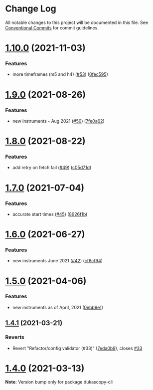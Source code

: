# Change Log

All notable changes to this project will be documented in this file.
See [Conventional Commits](https://conventionalcommits.org) for commit guidelines.

# [1.10.0](https://github.com/Leo4815162342/dukascopy-tools/tree/master/packages/dukascopy-cli/compare/dukascopy-cli@1.9.0...dukascopy-cli@1.10.0) (2021-11-03)


### Features

* more timeframes (m5 and h4) ([#53](https://github.com/Leo4815162342/dukascopy-tools/tree/master/packages/dukascopy-cli/issues/53)) ([0fec595](https://github.com/Leo4815162342/dukascopy-tools/tree/master/packages/dukascopy-cli/commit/0fec5952ac9c6e1be5439f8fb75ac854900dfcfe))





# [1.9.0](https://github.com/Leo4815162342/dukascopy-tools/tree/master/packages/dukascopy-cli/compare/dukascopy-cli@1.8.0...dukascopy-cli@1.9.0) (2021-08-26)


### Features

* new instruments - Aug 2021 ([#50](https://github.com/Leo4815162342/dukascopy-tools/tree/master/packages/dukascopy-cli/issues/50)) ([7fe0a62](https://github.com/Leo4815162342/dukascopy-tools/tree/master/packages/dukascopy-cli/commit/7fe0a62c7a536dd524c5039932a28b94a15eee55))





# [1.8.0](https://github.com/Leo4815162342/dukascopy-tools/tree/master/packages/dukascopy-cli/compare/dukascopy-cli@1.7.0...dukascopy-cli@1.8.0) (2021-08-22)


### Features

* add retry on fetch fail ([#49](https://github.com/Leo4815162342/dukascopy-tools/tree/master/packages/dukascopy-cli/issues/49)) ([c05d71d](https://github.com/Leo4815162342/dukascopy-tools/tree/master/packages/dukascopy-cli/commit/c05d71d638dae04a56c4cddeb6602ceaecd10314))





# [1.7.0](https://github.com/Leo4815162342/dukascopy-tools/tree/master/packages/dukascopy-cli/compare/dukascopy-cli@1.6.0...dukascopy-cli@1.7.0) (2021-07-04)


### Features

* accurate start times ([#45](https://github.com/Leo4815162342/dukascopy-tools/tree/master/packages/dukascopy-cli/issues/45)) ([8926f1b](https://github.com/Leo4815162342/dukascopy-tools/tree/master/packages/dukascopy-cli/commit/8926f1b861fda891eb32e478a752674d32fe9bf5))





# [1.6.0](https://github.com/Leo4815162342/dukascopy-tools/tree/master/packages/dukascopy-cli/compare/dukascopy-cli@1.5.0...dukascopy-cli@1.6.0) (2021-06-27)


### Features

* new instruments June 2021 ([#42](https://github.com/Leo4815162342/dukascopy-tools/tree/master/packages/dukascopy-cli/issues/42)) ([cf8cf94](https://github.com/Leo4815162342/dukascopy-tools/tree/master/packages/dukascopy-cli/commit/cf8cf943b2271fe939115b40b6a954116c1d7280))





# [1.5.0](https://github.com/Leo4815162342/dukascopy-tools/tree/master/packages/dukascopy-cli/compare/dukascopy-cli@1.4.1...dukascopy-cli@1.5.0) (2021-04-06)


### Features

* new instruments as of April, 2021 ([0ebb9e1](https://github.com/Leo4815162342/dukascopy-tools/tree/master/packages/dukascopy-cli/commit/0ebb9e11ee3d99502eca065565c399049812e64c))





## [1.4.1](https://github.com/Leo4815162342/dukascopy-tools/tree/master/packages/dukascopy-cli/compare/dukascopy-cli@1.4.0...dukascopy-cli@1.4.1) (2021-03-21)


### Reverts

* Revert "Refactor/config validator (#33)" ([7eda0b9](https://github.com/Leo4815162342/dukascopy-tools/tree/master/packages/dukascopy-cli/commit/7eda0b96984e61a0d30870f7bc283cb18840132a)), closes [#33](https://github.com/Leo4815162342/dukascopy-tools/tree/master/packages/dukascopy-cli/issues/33)





# [1.4.0](https://github.com/Leo4815162342/dukascopy-tools/tree/master/packages/dukascopy-cli/compare/dukascopy-cli@1.3.2...dukascopy-cli@1.4.0) (2021-03-13)

**Note:** Version bump only for package dukascopy-cli
